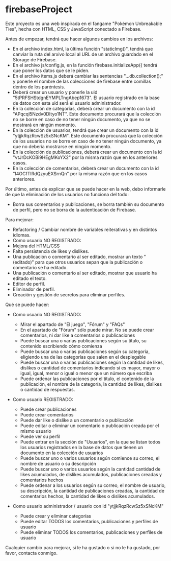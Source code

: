 # firebaseProject
Este proyecto es una web inspirada en el fangame "Pokémon Unbreakable Ties", hecha con HTML, CSS y JavaScript conectado a Firebase.

Antes de empezar, tendrá que hacer algunos cambios en los archivos:
  - En el archivo index.html, la última función "staticImg()", tendrá que canviar la ruta del arxivo local al URL de un archivo guardado en el Storage de Firebase.
  - En el archivo js/config.js, en la función firebase.initializeApp({ tendrá que poner los datos que se le piden.
  - En el archivo items.js deberá cambiar las sentencias "...db.collection();" y ponerle el nombre de las colecciones de firebase entre comillas dentro de los paréntesis.
  - Deberá crear un usuario y ponerle la uid "5tPRFSHStdgnEYMPLTngAbep1673". El usuario registrado en la base de datos con esta uid será el usuario administrador.
  - En la colección de categorías, deberá crear un documento con la id "APqcql5Nzdv0DItyo1NT". Este documento procurará que la colección no se borre en caso de no tener ningún documento, ya que no se mostrará en ningún momento.
  - En la colección de usuarios, tendrá que crear un documento con la id "ytjjkRqzRcwSz5xSNcKM". Este documento procurará que la colección de los usuarios no se borre en caso de no tener ningún documento, ya que no debería mostrarse en ningún momento.
  - En la colección de publicaciones, deberá crear un documento con la id "vtJrDcKOBi9HEgMKoYX2" por la misma razón que en los anteriores casos.
  - En la colección de comentarios, deberá crear un documento con la id "I4OCfTIRdQzyuEXSrnQn" por la misma razón que en los casos anteriores.


Por último, antes de explicar que se puede hacer en la web, debo informarle de que la eliminación de los usuarios no funciona del todo:
  - Borra sus comentarios y publicaciones, se borra también su documento de perfil, pero no se borra de la autenticación de Firebase.


Para mejorar:
  - Refactoring / Cambiar nombre de variables reiterativas y en distintos idiomas.
  - Como usuario NO REGISTRADO:
  - Mejora del HTML/CSS
  - Falta persistencia de likes y dislikes.
  - Una publicación o comentario al ser editado, mostrar un texto "(editado)" para que otros usuarios sepan que la publicación o comentario se ha editado.
  - Una publicación o comentario al ser editado, mostrar que usuario ha editado el texto.
  - Editor de perfil.
  - Eliminador de perfil.
  - Creación y gestión de secretos para eliminar perfiles.


Qué se puede hacer:
  - Como usuario NO REGISTRADO:
      + Mirar el apartado de "El juego", "Fórum" y "FAQs"
      + En el apartado de "Fórum" sólo puede mirar. No se puede crear comentarios, ni dar like a comentarios o publicaciones
      + Puede buscar una o varias publicaciones según su título, su contenido escribiendo cómo comienza
      + Puede buscar una o varias publicaciones según su categoría, eligiendo una de las categorías que salen en el desplegable
      + Puede buscar una o varias publicaciones según la cantidad de likes, dislikes o cantidad de comentarios indicando si es mayor, mayor o igual, igual, menor o igual o menor que un número que escriba
      + Puede ordenar las publicaciones por el título, el contenido de la publicación, el nombre de la categoría, la cantidad de likes, dislikes o cantidad de respuestas.
  
  - Como usuario REGISTRADO:
      + Puede crear publicaciones
      + Puede crear comentarios
      + Puede dar like o dislike a un comentario o publicación
      + Puede editar o eliminar un comentario o publicación creada por el mismo usuario
      + Puede ver su perfil
      + Puede entrar en la sección de "Usuarios", en la que se listan todos los usuarios registrados en la base de datos que tienen un documento en la colección de usuarios
      + Puede buscar uno o varios usuarios según comience su correo, el nombre de usuario o su descripción
      + Puede buscar uno o varios usuarios según la cantidad cantidad de likes acumulados, de dislikes acumulados, publicaciones creadas y comentarios hechos
      + Puede ordenar a los usuarios según su correo, el nombre de usuario, su descripción, la cantidad de publicaciones creadas, la cantidad de comentarios hechos, la cantidad de likes o dislikes acumulados.

  - Como usuario administrador / usuario con id "ytjjkRqzRcwSz5xSNcKM"
      + Puede crear y eliminar categorías
      + Puede editar TODOS los comentarios, publicaciones y perfiles de usuario
      + Puede eliminar TODOS los comentarios, publicaciones y perfiles de usuario


Cualquier cambio para mejorar, si le ha gustado o si no le ha gustado, por favor, contacta conmigo.

